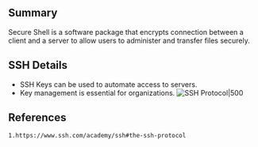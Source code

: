 ## Summary
Secure Shell is a software package that encrypts connection between a client and a server to allow users to administer and transfer files securely.

## SSH Details
- SSH Keys can be used to automate access to servers.
- Key management is essential for organizations.
![SSH Protocol|500](https://www.ssh.com/hubfs/Imported_Blog_Media/SSH_simplified_protocol_diagram-2.png)
## References

	1.https://www.ssh.com/academy/ssh#the-ssh-protocol